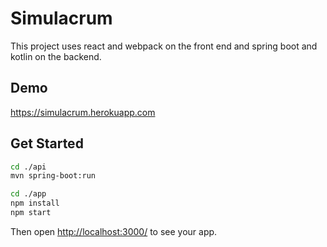 # Simulacrum

This project uses react and webpack on the front end and spring boot and kotlin on the backend.

## Demo
https://simulacrum.herokuapp.com

## Get Started
```sh
cd ./api
mvn spring-boot:run
```

```sh
cd ./app
npm install
npm start
```

Then open [http://localhost:3000/](http://localhost:3000/) to see your app.


